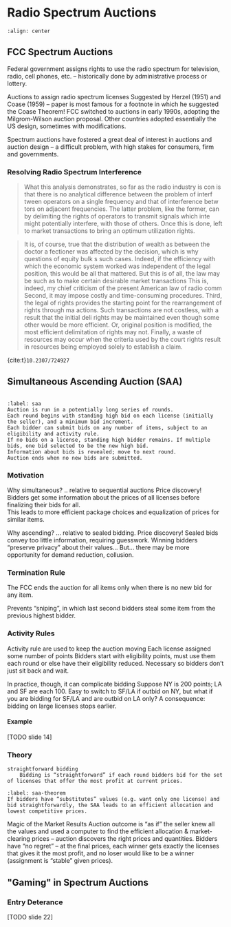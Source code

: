 # Radio Spectrum Auctions

```{image} ../images/2003-freq-alloc.png
:align: center
```

## FCC Spectrum Auctions

Federal government assigns rights to use the radio spectrum for television, radio, cell phones, etc. – historically done by administrative process or lottery.

Auctions to assign radio spectrum licenses
Suggested by Herzel (1951) and Coase (1959) – paper is most famous for a footnote in which he suggested the Coase Theorem!
FCC switched to auctions in early 1990s, adopting the Milgrom-Wilson auction proposal. Other countries adopted essentially the US design, sometimes with modifications.

Spectrum auctions have fostered a great deal of interest in auctions and auction design – a difficult problem, with high stakes for consumers, firm and governments.

### Resolving Radio Spectrum Interference

> What this analysis demonstrates, so far as the radio industry is con is that there is no analytical difference between the problem of interf tween operators on a single frequency and that of interference betw tors on adjacent frequencies. The latter problem, like the former, can  by delimiting the rights of operators to transmit signals which inte might potentially interfere, with those of others. Once this is done, left to market transactions to bring an optimum utilization rights.

> It is, of course, true that the distribution of wealth as between the doctor a fectioner was affected by the decision, which is why questions of equity bulk s such cases. Indeed, if the efficiency with which the economic system worked was  independent of the legal position, this would be all that mattered. But this is  of all, the law may be such as to make certain desirable market transactions This is, indeed, my chief criticism of the present American law of radio comm Second, it may impose costly and time-consuming procedures. Third, the legal  of rights provides the starting point for the rearrangement of rights through ma actions. Such transactions are not costless, with a result that the initial deli rights may be maintained even though some other would be more efficient. Or, original position is modified, the most efficient delimitation of rights may not. Finally, a waste of resources may occur when the criteria used by the court rights result in resources being employed solely to establish a claim.

{cite:t}`10.2307/724927`

## Simultaneous Ascending Auction (SAA)

```{index} simultaneous ascending auctions
```

```{prf:algorithm} Simultaneous Ascending Auction
:label: saa
Auction is run in a potentially long series of rounds. 
Each round begins with standing high bid on each license (initially the seller), and a minimum bid increment.
Each bidder can submit bids on any number of items, subject to an eligibility and activity rule.
If no bids on a license, standing high bidder remains. If multiple bids, one bid selected to be the new high bid.
Information about bids is revealed; move to next round.
Auction ends when no new bids are submitted. 
```

### Motivation

Why simultaneous? .. relative to sequential auctions
Price discovery! Bidders get some information about the prices of all licenses before finalizing their bids for all.  
This leads to more efficient package choices and equalization of prices for similar items.  

Why ascending? … relative to sealed bidding.
Price discovery! Sealed bids convey too little information, requiring guesswork. Winning bidders “preserve privacy” about their values...
But... there may be more opportunity for demand reduction, collusion.

### Termination Rule

The FCC ends the auction for all items only when there is no new bid for any item.

Prevents “sniping”, in which last second bidders steal some item from the previous highest bidder.

### Activity Rules

Activity rule are used to keep the auction moving
Each license assigned some number of points
Bidders start with eligibility points, must use them each round or else have their eligibility reduced.
Necessary so bidders don’t just sit back and wait.

In practice, though, it can complicate bidding
Suppose NY is 200 points; LA and SF are each 100.
Easy to switch to SF/LA if outbid on NY, but what if you are bidding for SF/LA and are outbid on LA only?
A consequence: bidding on large licenses stops earlier.

#### Example

[TODO slide 14]

### Theory

```{glossary}
straightforward bidding
    Bidding is “straightforward” if each round bidders bid for the set of licenses that offer the most profit at current prices.
```

```{prf:theorem}
:label: saa-theorem
If bidders have “substitutes” values (e.g. want only one license) and bid straightforwardly, the SAA leads to an efficient allocation and lowest competitive prices.
```

Magic of the Market Results
Auction outcome is “as if” the seller knew all the values and used a computer to find the efficient allocation & market-clearing prices – auction discovers the right prices and quantities.
Bidders have “no regret” – at the final prices, each winner gets exactly the licenses that gives it the most profit, and no loser would like to be a winner (assignment is “stable” given prices).

## "Gaming" in Spectrum Auctions

### Entry Deterance

[TODO slide 22]
